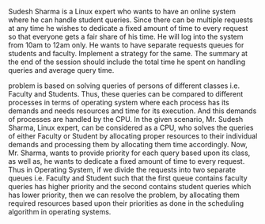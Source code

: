 Sudesh Sharma is a Linux expert who wants to have an online system where he can handle student queries. Since there can be multiple requests at any time he wishes to dedicate a fixed amount of time to every request so that everyone gets a fair share of his time. He will log into the system from 10am to 12am only. He wants to have separate requests queues for students and faculty. Implement a strategy for the same. The summary at the end of the session should include the total time he spent on handling queries and average query time.

problem is based on solving queries of persons of different classes i.e. Faculty and Students. Thus, these queries can be 
compared to different processes in terms of operating system where each process has its demands and needs resources and time for its 
execution. And this demands of processes are handled by the CPU. In the given scenario, Mr. Sudesh Sharma, Linux expert, can be considered 
as a CPU, who solves the queries of either Faculty or Student by allocating proper resources to their individual demands and processing them
by allocating them time accordingly. Now, Mr. Sharma, wants to provide priority for each query based upon its class, as well as, he wants
to dedicate a fixed amount of time to every request. Thus in Operating System, if we divide the requests into two separate queues i.e. 
Faculty and Student such that the first queue contains faculty queries has higher priority and the second contains student queries which 
has lower priority, then we can resolve the problem, by allocating them required resources based upon their priorities as done in the 
scheduling algorithm in operating systems.
